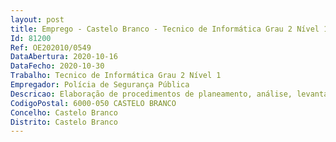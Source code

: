 ```yaml
--- 
layout: post
title: Emprego - Castelo Branco - Tecnico de Informática Grau 2 Nível 1
Id: 81200
Ref: OE202010/0549
DataAbertura: 2020-10-16
DataFecho: 2020-10-30
Trabalho: Tecnico de Informática Grau 2 Nível 1
Empregador: Polícia de Segurança Pública
Descricao: Elaboração de procedimentos de planeamento, análise, levantamento, mapeamento e otimização de infraestruturas (Redes e Servidores)  Gestão, monitorização e administração de infraestruturas baseadas em Windows Server e Linux  Gestão Monitorização e manutenção de Base de Dados SQL Server, PostgreSQL e INFORMIX  Gestão e Monitorização de equipamentos de rede de diversos tipos e marcas, nomeadamente Cisco e Dell  Gestão, monitorização e administração de sistemas em ambiente virtualizado sobre VMware, Hyper V e OpenSource  Linguagens de programação, tais como Bash, PERL, Python, PHP, ASP, HTML5 e SQL  Proteção de dados, gestão e análise de vulnerabilidades (IDS, IPS, Anti Spam, Antibot, AntiRamsomware, Application Control, Antimalware, Threat Prevention, Sandboxing, Endpoint Security e ou SIEMs)  Ter capacidade de predição e mitigação de problemas  Conhecimentos sobre o Regulamento Geral de Proteção de Dados Pessoais (mais informações em https   www.cnpd.pt ) Identificação de projetos de Cidades Inteligentes  Identificação de oportunidade de financiamento de projetos relacionados com Cidades Inteligentes  Apoiar a administração de Sistemas
CodigoPostal: 6000-050 CASTELO BRANCO
Concelho: Castelo Branco
Distrito: Castelo Branco
--- 
```


